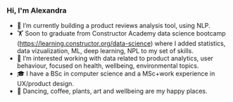 ### Hi, I'm Alexandra


- 🔭 I’m currently building a product reviews analysis tool, using NLP.
- 🏋️ Soon to graduate from Constructor Academy data science bootcamp (https://learning.constructor.org/data-science) where I added statistics, data vizualization, ML, deep learning, NPL to my set of skills.
- 🌱 I’m interested working with data related to product analytics, user behaviour, focused on health, wellbeing, environmental topics.
- 🎓 I have a BSc in computer science and a MSc+work experience in UX/product design.
- 🧡 Dancing, coffee, plants, art and wellbeing are my happy places.
